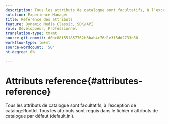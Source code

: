 ```yaml
---
description: Tous les attributs de catalogue sont facultatifs, à l’exception de l’ID racine du catalogue. Tous les attributs sont requis dans le fichier d’attributs de catalogue par défaut (default.ini).
solution: Experience Manager
title: Référence des attributs
feature: Dynamic Media Classic, SDK/API
role: Développeur, Professionnel
translation-type: tm+mt
source-git-commit: d0bc88f55f857762b3bab4c76d1e3f3dd2733d60
workflow-type: tm+mt
source-wordcount: '50'
ht-degree: 0%

---
```



# Attributs reference{#attributes-reference}

Tous les attributs de catalogue sont facultatifs, à l’exception de catalog::RootId. Tous les attributs sont requis dans le fichier d’attributs de catalogue par défaut (default.ini).

